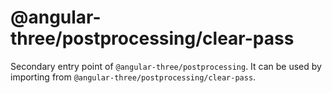 # @angular-three/postprocessing/clear-pass

Secondary entry point of `@angular-three/postprocessing`. It can be used by importing from `@angular-three/postprocessing/clear-pass`.
